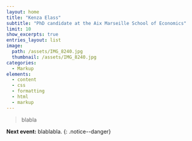 ```yaml
---
layout: home
title: "Kenza Elass"
subtitle: "PhD candidate at the Aix Marseille School of Economics"
limit: 10
show_excerpts: true
entries_layout: list
image: 
  path: /assets/IMG_8240.jpg
  thumbnail: /assets/IMG_8240.jpg
categories:
  - Markup
elements:
  - content
  - css
  - formatting
  - html
  - markup  
---
```




> blabla


**Next event:** blablabla.
{: .notice--danger}

